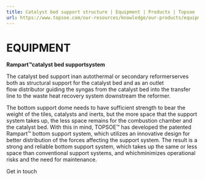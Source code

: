 ```yaml
---
title: Catalyst bed support structure | Equipment | Products | Topsoe
url: https://www.topsoe.com/our-resources/knowledge/our-products/equipment/catalyst-bed-support-structure#main-content
---
```


# EQUIPMENT

**Rampart™****catalyst bed support****system**

The catalyst bed support inan autothermal or secondary reformerserves both as structural support for the catalyst bed and as an outlet flow distributor guiding the syngas from the catalyst bed into the transfer line to the waste heat recovery system downstream the reformer.

The bottom support dome needs to have sufficient strength to bear the weight of the tiles, catalysts and inerts, but the more space that the support system takes up, the less space remains for the combustion chamber and the catalyst bed. With this in mind, TOPSOE™ has developed the patented Rampart™ bottom support system, which utilizes an innovative design for better distribution of the forces affecting the support system. The result is a strong and reliable bottom support system, which takes up the same or less space than conventional support systems, and whichminimizes operational risks and the need for maintenance.

Get in touch